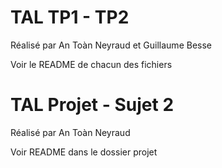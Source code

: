 # TAL TP1 - TP2

Réalisé par An Toàn Neyraud et Guillaume Besse

Voir le README de chacun des fichiers


# TAL Projet - Sujet 2

Réalisé par An Toàn Neyraud

Voir README dans le dossier projet
